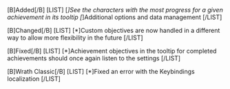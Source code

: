 [B]Added[/B]
[LIST]
[*]See the characters with the most progress for a given achievement in its tooltip
[*]Additional options and data management
[/LIST]

[B]Changed[/B]
[LIST]
[*]Custom objectives are now handled in a different way to allow more flexibility in the future
[/LIST]

[B]Fixed[/B]
[LIST]
[*]Achievement objectives in the tooltip for completed achievements should once again listen to the settings
[/LIST]

[B]Wrath Classic[/B]
[LIST]
[*]Fixed an error with the Keybindings localization
[/LIST]
